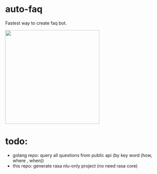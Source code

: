 # auto-faq
Fastest way to create faq bot.

<img src="https://source.unsplash.com/random/1600x900?robot-fast" style="width:300" />

# todo:
  - golang repo: query all questions from public api (by key word (how, where , when))
  - this repo: generate rasa nlu-only project (no need rasa core)

